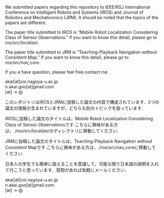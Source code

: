 We submitted papers regarding this repository to IEEE/RSJ International Conference on Intelligent Robots and Systems (IROS) and Journal of Robotics and Mechatoronics (JRM). It should be noted that the topics of the papers are different.

The paper title submitted to IROS is "Mobile Robot Localization Considering Class of Sensor Observations." If you want to know this detail, please go to *ros/src/localizer*.

The paper title submitted to JRM is "Teaching-Playback Navigation without Consistent Map." If you want to know this detail, please go to *ros/src/nav_core*.

If you a have question, please feel free contact me.

akai[at]coi.nagoya-u.ac.jp  
n.akai.goo[at]gmail.com  
[at] -> @  
      
このレポジトリはIROSとJRMに投稿した論文の内容で構成されています．2つの論文の情報が含まれていますが，どちらも別のトピックを扱っています．

IROSに投稿した論文のタイトルは，Mobile Robot Localization Considering Class of Sensor Observationsです.こちらに興味がある方は，./ros/src/localizerのディレクトリに移動してください.

JRMに投稿した論文のタイトルは，Teaching-Playback Navigation without Consistent Mapです.こちらに興味がある方は，./ros/src/nav_coreに移動してください.

日本人の学生でも簡単に扱えることを意識して，可能な限り日本語の説明を入れて行こうと思っています．質問があれば気軽にメールください．

akai[at]coi.nagoya-u.ac.jp  
n.akai.goo[at]gmail.com  
[at] -> @  
